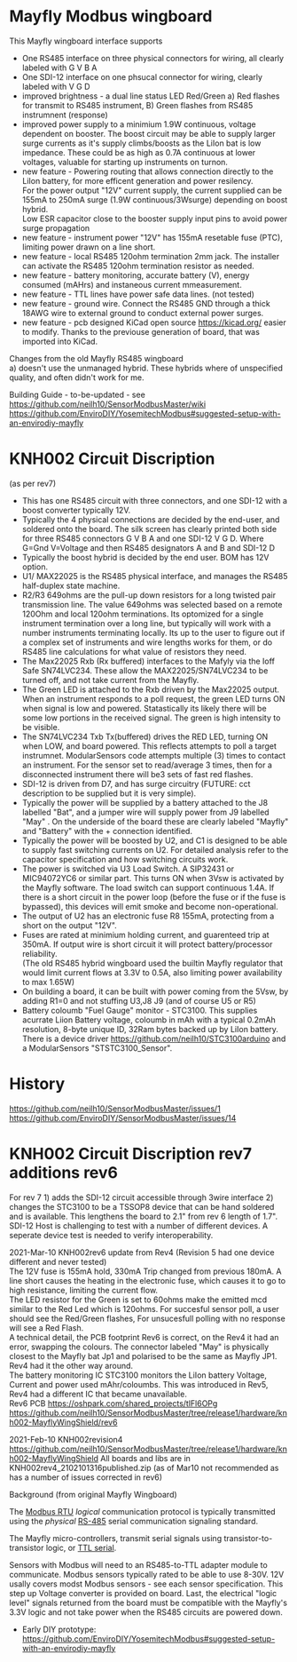 # Mayfly Modbus wingboard

This Mayfly wingboard interface supports   
- One RS485 interface on three physical connectors for wiring, all clearly labeled with G V B A   
- One SDI-12 interface on one phsucal connector for wiring, clearly labeled with V G D  
- improved brightness - a dual line status LED Red/Green a) Red flashes for transmit to RS485 instrument, B) Green flashes from RS485 instrumnent (response)  
- improved power supply to a minimium 1.9W continuous, voltage dependent on booster. The boost circuit may be able to supply larger surge currents as it's supply climbs/boosts as the LiIon bat is low impedance. These could be as high as 0.7A continuous at lower voltages, valuable for starting up instruments on turnon.
- new feature - Powering routing that allows connection directly to the LiIon battery, for more efficent generation and power resilency.  
   For the power output "12V" current supply, the current supplied can be 155mA to 250mA surge (1.9W continuous/3Wsurge) depending on boost hybrid.  
   Low ESR capacitor close to the booster supply input pins to avoid power surge propagation
- new feature - instrument power "12V" has 155mA resetable fuse (PTC), limiting power drawn on a line short.
- new feature - local RS485 120ohm termination 2mm jack. The installer can activate the RS485 120ohm termination resistor as needed.   
- new feature - battery monitoring, accurate battery (V), energy consumed (mAHrs) and instaneous current mmeasurement.
- new feature - TTL lines have power safe data lines.  (not tested)
- new feature - ground wire. Connect the RS485 GND through a thick 18AWG wire to external ground to conduct external power surges. 
- new feature - pcb designed KiCad open source https://kicad.org/ easier to modify. Thanks to the previouse generation of board, that was imported into KiCad. 

Changes from the old Mayfly RS485 wingboard    
a) doesn't use the unmanaged hybrid.  These hybrids where of unspecified quality, and often didn't work for me. 

Building Guide - to-be-updated - see    
https://github.com/neilh10/SensorModbusMaster/wiki    
https://github.com/EnviroDIY/YosemitechModbus#suggested-setup-with-an-envirodiy-mayfly


# KNH002 Circuit Discription
(as per rev7) 
- This has one RS485 circuit with three connectors, and one SDI-12 with a boost converter typically 12V.
- Typically the 4 physical connections are decided by the end-user, and soldered onto the board. The silk screen has clearly printed both side for three RS485 connectors G V B A  and one SDI-12 V G D. 
  Where G=Gnd  V=Voltage and then RS485 designators A and B and SDI-12 D     
- Typically the boost hybrid is decided by the end user. BOM has 12V option.   
- U1/ MAX22025 is the RS485 physical interface, and manages the RS485 half-duplex state machine.   
- R2/R3 649ohms are the pull-up down resistors for a long twisted pair transmission line. The value 649ohms was selected based on a remote 120Ohm and local 120ohm terminations. Its optomized for a single instrument termination over a long line, but typically will work with a number instruments terminating locally. Its up to the user to figure out if a complex set of instruments and wire lengths works for them, or do RS485 line calculations for what value of resistors they need.     
- The Max22025 Rxb (Rx buffered) interfaces to the Mafyly via the Ioff Safe SN74LVC234. These allow the MAX22025/SN74LVC234 to be turned off, and not take current from the Mayfly.   
- The Green LED is attached to the Rxb driven by the Max22025 output. When an instrument responds to a poll request, the green LED turns ON when signal is low and powered. Statastically its likely there will be some low portions in the received signal. The green is high intensity to be visible.
- The SN74LVC234 Txb Tx(buffered) drives the RED LED, turning ON when LOW, and board powered. This reflects attempts to poll a target instrumnet. ModularSensors code attempts multiple (3) times to contact an instrument. For the sensor set to read/average 3 times, then for a disconnected instrument there will be3 sets of fast red flashes. 
- SDI-12 is driven from D7, and has surge circuitry (FUTURE: cct description to be supplied but it is very simple).
- Typically the power will be supplied by a battery attached to the J8 labelled "Bat", and a jumper wire will supply power from J9 labelled "May" . On the underside of the board these are clearly labeled "Mayfly" and "Battery" with the + connection identified.   
- Typically the power will be boosted by U2, and C1 is designed to be able to supply fast switching currents on U2. For detailed analysis refer to the capacitor specification and how switching circuits work.    
- The power is switched via U3 Load Switch. A SIP32431 or MIC94072YC6 or similar part. This turns ON when 3Vsw is activated by the Mayfly software.  The load switch can support continuous 1.4A. If there is a short circuit in the power loop (before the fuse or if the fuse is bypassed), this devices will emit smoke and become non-operational.   
- The output of U2 has an electronic fuse R8 155mA, protecting from a short on the output "12V".    
-  Fuses are rated at minimium holding current, and guarenteed trip at 350mA. If output wire is short circuit it will protect battery/processor reliability.  
      (The old RS485 hybrid wingboard used the builtin Mayfly regulator that would limit current flows at 3.3V to 0.5A, also limiting power availability to max 1.65W)   
- On building a board, it can be built with power coming from the 5Vsw, by adding R1=0 and not stuffing U3,J8 J9 (and of course U5 or R5)    
- Battery coloumb "Fuel Gauge" monitor - STC3100. This supplies acurrate Liion Battery voltage, coloumb in mAh with a typical 0.2mAh resolution, 8-byte unique ID, 32Ram bytes backed up by LiIon battery. There is a device driver https://github.com/neilh10/STC3100arduino and a ModularSensors "STSTC3100_Sensor".
 

# History   
https://github.com/neilh10/SensorModbusMaster/issues/1    
https://github.com/EnviroDIY/SensorModbusMaster/issues/14 

 # KNH002 Circuit Discription  rev7 additions rev6
For rev 7 1) adds the SDI-12 circuit accessible through 3wire interface 2) changes the STC3100 to be a TSSOP8 device that can be hand soldered and is available.
This lengthens the board to 2.1" from rev 6 length of 1.7".
SDI-12 Host is challenging to test with a number of different devices. A seperate device test is needed to verify interoperability.    

2021-Mar-10 KNH002rev6 update from Rev4 (Revision 5 had one device different and never tested)     
   The 12V fuse is 155mA hold, 330mA Trip changed from previous 180mA. A line short causes the heating in the electronic fuse, which causes it to go to high resistance, limiting the current flow.       
   The LED resistor for the Green is set to 60ohms make the emitted mcd similar to the Red Led which is 120ohms. For succesful sensor poll, a user should see the Red/Green flashes, For unsucesfull polling with no response will see a Red Flash.  
   A technical detail, the PCB footprint Rev6 is correct, on the Rev4 it had an error, swapping the colours.
   The connector labeled "May" is physically closest to the Mayfly bat Jp1 and polarised to be the same as Mayfly JP1. Rev4 had it the other way around.      
   The battery monitoring IC STC3100  monitors the LiIon battery Voltage, Current and power used mAhr/coloumbs. This was introduced in Rev5, Rev4 had a different IC that became unavailable.     
   Rev6 PCB https://oshpark.com/shared_projects/tlFl6OPg    
   https://github.com/neilh10/SensorModbusMaster/tree/release1/hardware/knh002-MayflyWingShield/rev6    
   

2021-Feb-10 KNH002revision4 https://github.com/neilh10/SensorModbusMaster/tree/release1/hardware/knh002-MayflyWingShield 
    All boards and libs are in  KNH002rev4_2102101316published.zip  (as of Mar10 not recommended as has a number of issues corrected in rev6)

Background (from original Mayfly Wingboard)    

The [Modbus RTU](https://en.wikipedia.org/wiki/Modbus) *logical* communication protocol is typically transmitted using the *physical* [RS-485](https://en.wikipedia.org/wiki/RS-485) serial communication signaling standard.

The Mayfly micro-controllers,  transmit serial signals using transistor-to-transistor logic, or [TTL serial](https://learn.sparkfun.com/tutorials/serial-communication/wiring-and-hardware).

Sensors with Modbus will need to an RS485-to-TTL adapter module to communicate. Modbus sensors typically rated to be able to use 8-30V.  12V usally covers modst Modbus sensors - see each sensor specification. This step up Voltage converter is provided on board. 
Last, the electrical "logic level" signals returned from the board must be compatible with the Mayfly's 3.3V logic and not take power when the RS485 circuits are powered down.

- Early DIY prototype:
  https://github.com/EnviroDIY/YosemitechModbus#suggested-setup-with-an-envirodiy-mayfly
